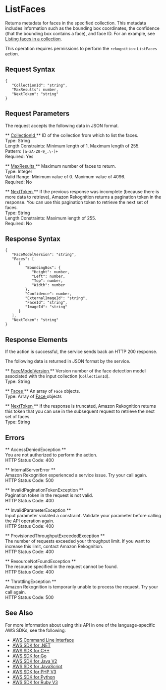 # ListFaces<a name="API_ListFaces"></a>

Returns metadata for faces in the specified collection\. This metadata includes information such as the bounding box coordinates, the confidence \(that the bounding box contains a face\), and face ID\. For an example, see [Listing faces in a collection](list-faces-in-collection-procedure.md)\. 

This operation requires permissions to perform the `rekognition:ListFaces` action\.

## Request Syntax<a name="API_ListFaces_RequestSyntax"></a>

```
{
   "CollectionId": "string",
   "MaxResults": number,
   "NextToken": "string"
}
```

## Request Parameters<a name="API_ListFaces_RequestParameters"></a>

The request accepts the following data in JSON format\.

 ** [ CollectionId ](#API_ListFaces_RequestSyntax) **   <a name="rekognition-ListFaces-request-CollectionId"></a>
ID of the collection from which to list the faces\.  
Type: String  
Length Constraints: Minimum length of 1\. Maximum length of 255\.  
Pattern: `[a-zA-Z0-9_.\-]+`   
Required: Yes

 ** [ MaxResults ](#API_ListFaces_RequestSyntax) **   <a name="rekognition-ListFaces-request-MaxResults"></a>
Maximum number of faces to return\.  
Type: Integer  
Valid Range: Minimum value of 0\. Maximum value of 4096\.  
Required: No

 ** [ NextToken ](#API_ListFaces_RequestSyntax) **   <a name="rekognition-ListFaces-request-NextToken"></a>
If the previous response was incomplete \(because there is more data to retrieve\), Amazon Rekognition returns a pagination token in the response\. You can use this pagination token to retrieve the next set of faces\.  
Type: String  
Length Constraints: Maximum length of 255\.  
Required: No

## Response Syntax<a name="API_ListFaces_ResponseSyntax"></a>

```
{
   "FaceModelVersion": "string",
   "Faces": [ 
      { 
         "BoundingBox": { 
            "Height": number,
            "Left": number,
            "Top": number,
            "Width": number
         },
         "Confidence": number,
         "ExternalImageId": "string",
         "FaceId": "string",
         "ImageId": "string"
      }
   ],
   "NextToken": "string"
}
```

## Response Elements<a name="API_ListFaces_ResponseElements"></a>

If the action is successful, the service sends back an HTTP 200 response\.

The following data is returned in JSON format by the service\.

 ** [ FaceModelVersion ](#API_ListFaces_ResponseSyntax) **   <a name="rekognition-ListFaces-response-FaceModelVersion"></a>
Version number of the face detection model associated with the input collection \(`CollectionId`\)\.  
Type: String

 ** [ Faces ](#API_ListFaces_ResponseSyntax) **   <a name="rekognition-ListFaces-response-Faces"></a>
An array of `Face` objects\.   
Type: Array of [ Face ](API_Face.md) objects

 ** [ NextToken ](#API_ListFaces_ResponseSyntax) **   <a name="rekognition-ListFaces-response-NextToken"></a>
If the response is truncated, Amazon Rekognition returns this token that you can use in the subsequent request to retrieve the next set of faces\.  
Type: String

## Errors<a name="API_ListFaces_Errors"></a>

 ** AccessDeniedException **   
You are not authorized to perform the action\.  
HTTP Status Code: 400

 ** InternalServerError **   
Amazon Rekognition experienced a service issue\. Try your call again\.  
HTTP Status Code: 500

 ** InvalidPaginationTokenException **   
Pagination token in the request is not valid\.  
HTTP Status Code: 400

 ** InvalidParameterException **   
Input parameter violated a constraint\. Validate your parameter before calling the API operation again\.  
HTTP Status Code: 400

 ** ProvisionedThroughputExceededException **   
The number of requests exceeded your throughput limit\. If you want to increase this limit, contact Amazon Rekognition\.  
HTTP Status Code: 400

 ** ResourceNotFoundException **   
The resource specified in the request cannot be found\.  
HTTP Status Code: 400

 ** ThrottlingException **   
Amazon Rekognition is temporarily unable to process the request\. Try your call again\.  
HTTP Status Code: 500

## See Also<a name="API_ListFaces_SeeAlso"></a>

For more information about using this API in one of the language\-specific AWS SDKs, see the following:
+  [ AWS Command Line Interface](https://docs.aws.amazon.com/goto/aws-cli/rekognition-2016-06-27/ListFaces) 
+  [ AWS SDK for \.NET](https://docs.aws.amazon.com/goto/DotNetSDKV3/rekognition-2016-06-27/ListFaces) 
+  [ AWS SDK for C\+\+](https://docs.aws.amazon.com/goto/SdkForCpp/rekognition-2016-06-27/ListFaces) 
+  [ AWS SDK for Go](https://docs.aws.amazon.com/goto/SdkForGoV1/rekognition-2016-06-27/ListFaces) 
+  [ AWS SDK for Java V2](https://docs.aws.amazon.com/goto/SdkForJavaV2/rekognition-2016-06-27/ListFaces) 
+  [ AWS SDK for JavaScript](https://docs.aws.amazon.com/goto/AWSJavaScriptSDK/rekognition-2016-06-27/ListFaces) 
+  [ AWS SDK for PHP V3](https://docs.aws.amazon.com/goto/SdkForPHPV3/rekognition-2016-06-27/ListFaces) 
+  [ AWS SDK for Python](https://docs.aws.amazon.com/goto/boto3/rekognition-2016-06-27/ListFaces) 
+  [ AWS SDK for Ruby V3](https://docs.aws.amazon.com/goto/SdkForRubyV3/rekognition-2016-06-27/ListFaces) 